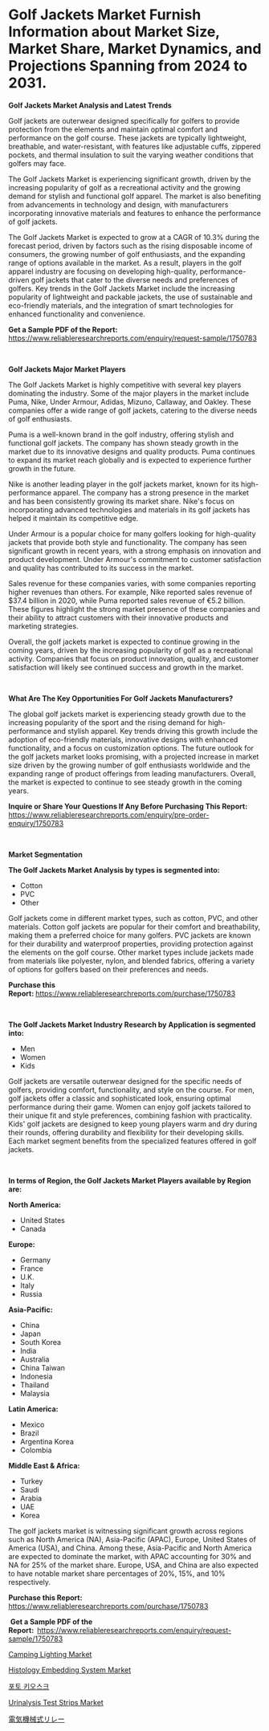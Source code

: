 <p><h1>Golf Jackets Market Furnish Information about Market Size, Market Share, Market Dynamics, and Projections Spanning from 2024 to 2031.</h1></p><p><strong>Golf Jackets Market Analysis and Latest Trends</strong></p>
<p><p>Golf jackets are outerwear designed specifically for golfers to provide protection from the elements and maintain optimal comfort and performance on the golf course. These jackets are typically lightweight, breathable, and water-resistant, with features like adjustable cuffs, zippered pockets, and thermal insulation to suit the varying weather conditions that golfers may face.</p><p>The Golf Jackets Market is experiencing significant growth, driven by the increasing popularity of golf as a recreational activity and the growing demand for stylish and functional golf apparel. The market is also benefiting from advancements in technology and design, with manufacturers incorporating innovative materials and features to enhance the performance of golf jackets.</p><p>The Golf Jackets Market is expected to grow at a CAGR of 10.3% during the forecast period, driven by factors such as the rising disposable income of consumers, the growing number of golf enthusiasts, and the expanding range of options available in the market. As a result, players in the golf apparel industry are focusing on developing high-quality, performance-driven golf jackets that cater to the diverse needs and preferences of golfers. Key trends in the Golf Jackets Market include the increasing popularity of lightweight and packable jackets, the use of sustainable and eco-friendly materials, and the integration of smart technologies for enhanced functionality and convenience.</p></p>
<p><strong>Get a Sample PDF of the Report:&nbsp;</strong> <a href="https://www.reliableresearchreports.com/enquiry/request-sample/1750783">https://www.reliableresearchreports.com/enquiry/request-sample/1750783</a></p>
<p>&nbsp;</p>
<p><strong>Golf Jackets Major Market Players</strong></p>
<p><p>The Golf Jackets Market is highly competitive with several key players dominating the industry. Some of the major players in the market include Puma, Nike, Under Armour, Adidas, Mizuno, Callaway, and Oakley. These companies offer a wide range of golf jackets, catering to the diverse needs of golf enthusiasts.</p><p>Puma is a well-known brand in the golf industry, offering stylish and functional golf jackets. The company has shown steady growth in the market due to its innovative designs and quality products. Puma continues to expand its market reach globally and is expected to experience further growth in the future.</p><p>Nike is another leading player in the golf jackets market, known for its high-performance apparel. The company has a strong presence in the market and has been consistently growing its market share. Nike's focus on incorporating advanced technologies and materials in its golf jackets has helped it maintain its competitive edge.</p><p>Under Armour is a popular choice for many golfers looking for high-quality jackets that provide both style and functionality. The company has seen significant growth in recent years, with a strong emphasis on innovation and product development. Under Armour's commitment to customer satisfaction and quality has contributed to its success in the market.</p><p>Sales revenue for these companies varies, with some companies reporting higher revenues than others. For example, Nike reported sales revenue of $37.4 billion in 2020, while Puma reported sales revenue of €5.2 billion. These figures highlight the strong market presence of these companies and their ability to attract customers with their innovative products and marketing strategies.</p><p>Overall, the golf jackets market is expected to continue growing in the coming years, driven by the increasing popularity of golf as a recreational activity. Companies that focus on product innovation, quality, and customer satisfaction will likely see continued success and growth in the market.</p></p>
<p>&nbsp;</p>
<p><strong>What Are The Key Opportunities For Golf Jackets Manufacturers?</strong></p>
<p><p>The global golf jackets market is experiencing steady growth due to the increasing popularity of the sport and the rising demand for high-performance and stylish apparel. Key trends driving this growth include the adoption of eco-friendly materials, innovative designs with enhanced functionality, and a focus on customization options. The future outlook for the golf jackets market looks promising, with a projected increase in market size driven by the growing number of golf enthusiasts worldwide and the expanding range of product offerings from leading manufacturers. Overall, the market is expected to continue to see steady growth in the coming years.</p></p>
<p><strong>Inquire or Share Your Questions If Any Before Purchasing This Report:</strong> <a href="https://www.reliableresearchreports.com/enquiry/pre-order-enquiry/1750783">https://www.reliableresearchreports.com/enquiry/pre-order-enquiry/1750783</a></p>
<p>&nbsp;</p>
<p><strong>Market Segmentation</strong></p>
<p><strong>The Golf Jackets Market Analysis by types is segmented into:</strong></p>
<p><ul><li>Cotton</li><li>PVC</li><li>Other</li></ul></p>
<p><p>Golf jackets come in different market types, such as cotton, PVC, and other materials. Cotton golf jackets are popular for their comfort and breathability, making them a preferred choice for many golfers. PVC jackets are known for their durability and waterproof properties, providing protection against the elements on the golf course. Other market types include jackets made from materials like polyester, nylon, and blended fabrics, offering a variety of options for golfers based on their preferences and needs.</p></p>
<p><strong>Purchase this Report:&nbsp;</strong><a href="https://www.reliableresearchreports.com/purchase/1750783">https://www.reliableresearchreports.com/purchase/1750783</a></p>
<p>&nbsp;</p>
<p><strong>The Golf Jackets Market Industry Research by Application is segmented into:</strong></p>
<p><ul><li>Men</li><li>Women</li><li>Kids</li></ul></p>
<p><p>Golf jackets are versatile outerwear designed for the specific needs of golfers, providing comfort, functionality, and style on the course. For men, golf jackets offer a classic and sophisticated look, ensuring optimal performance during their game. Women can enjoy golf jackets tailored to their unique fit and style preferences, combining fashion with practicality. Kids' golf jackets are designed to keep young players warm and dry during their rounds, offering durability and flexibility for their developing skills. Each market segment benefits from the specialized features offered in golf jackets.</p></p>
<p>&nbsp;</p>
<p><strong>In terms of Region, the Golf Jackets Market Players available by Region are:</strong></p>
<p>
    <p> <strong> North America: </strong>
        <ul>
            <li>United States</li>
            <li>Canada</li>
        </ul>
        </p> 
    <p> <strong> Europe: </strong>
        <ul>
            <li>Germany</li>
            <li>France</li>
            <li>U.K.</li>
            <li>Italy</li>
            <li>Russia</li>
        </ul>
        </p> 
    <p> <strong> Asia-Pacific: </strong>
        <ul>
            <li>China</li>
            <li>Japan</li>
            <li>South Korea</li>
            <li>India</li>
            <li>Australia</li>
            <li>China Taiwan</li>
            <li>Indonesia</li>
            <li>Thailand</li>
            <li>Malaysia</li>
        </ul>
        </p> 
    <p> <strong> Latin America: </strong>
        <ul>
            <li>Mexico</li>
            <li>Brazil</li>
            <li>Argentina Korea</li>
            <li>Colombia</li>
        </ul>
        </p> 
    <p> <strong> Middle East & Africa: </strong>
        <ul>
            <li>Turkey</li>
            <li>Saudi</li>
            <li>Arabia</li>
            <li>UAE</li>
            <li>Korea</li>
        </ul>
    </p>
    </p>
<p><p>The golf jackets market is witnessing significant growth across regions such as North America (NA), Asia-Pacific (APAC), Europe, United States of America (USA), and China. Among these, Asia-Pacific and North America are expected to dominate the market, with APAC accounting for 30% and NA for 25% of the market share. Europe, USA, and China are also expected to have notable market share percentages of 20%, 15%, and 10% respectively.</p></p>
<p><strong>Purchase this Report: </strong><a href="https://www.reliableresearchreports.com/purchase/1750783">https://www.reliableresearchreports.com/purchase/1750783</a></p>
<p>&nbsp;<strong>Get a Sample PDF of the Report:&nbsp;&nbsp;</strong><a href="https://www.reliableresearchreports.com/enquiry/request-sample/1750783">https://www.reliableresearchreports.com/enquiry/request-sample/1750783</a></p>
<p><strong></strong></p>
<p><p><a href="https://github.com/Sherrillcrooksxa8i18ucf2m/Market-Research-Report-List-1/blob/main/camping-lighting-market.md">Camping Lighting Market</a></p><p><a href="https://issuu.com/reportprime-2/docs/histology-embedding-system-market-size-2030.pptx">Histology Embedding System Market</a></p><p><a href="https://github.com/fredrickeglers/Market-Research-Report-List-1/blob/main/26678903986.md">포토 키오스크</a></p><p><a href="https://issuu.com/reportprime-2/docs/urinalysis-test-strips-market-size-2030.pptx">Urinalysis Test Strips Market</a></p><p><a href="https://github.com/hwbcz413288296/Market-Research-Report-List-1/blob/main/52053044383.md">電気機械式リレー</a></p></p>